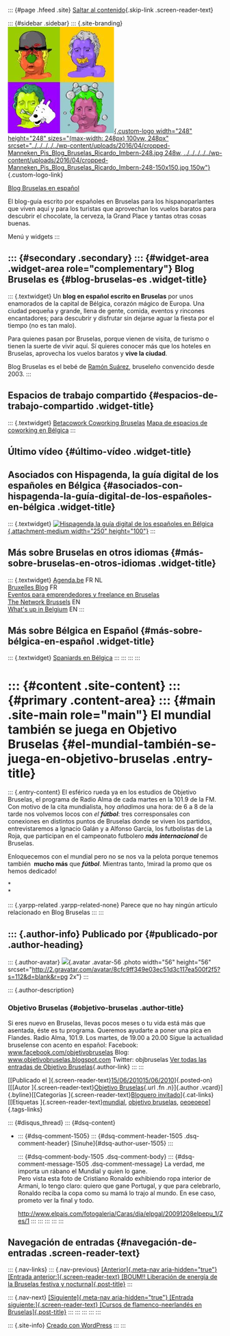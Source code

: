 ::: {#page .hfeed .site}
[Saltar al
contenido](../../../../../index.html?p=2228#content){.skip-link
.screen-reader-text}

::: {#sidebar .sidebar}
::: {.site-branding}
[![](../../../../../wp-content/uploads/2016/04/cropped-Manneken_Pis_Blog_Bruselas_Ricardo_Imbern-248.jpg){.custom-logo
width="248" height="248" sizes="(max-width: 248px) 100vw, 248px"
srcset="../../../../../wp-content/uploads/2016/04/cropped-Manneken_Pis_Blog_Bruselas_Ricardo_Imbern-248.jpg 248w, ../../../../../wp-content/uploads/2016/04/cropped-Manneken_Pis_Blog_Bruselas_Ricardo_Imbern-248-150x150.jpg 150w"}](../../../../../index.html){.custom-logo-link}

[Blog Bruselas en español](../../../../../index.html)

El blog-guía escrito por españoles en Bruselas para los hispanoparlantes
que viven aquí y para los turistas que aprovechan los vuelos baratos
para descubrir el chocolate, la cerveza, la Grand Place y tantas otras
cosas buenas.

Menú y widgets
:::

::: {#secondary .secondary}
::: {#widget-area .widget-area role="complementary"}
Blog Bruselas es {#blog-bruselas-es .widget-title}
----------------

::: {.textwidget}
Un **blog en español escrito en Bruselas** por unos enamorados de la
capital de Bélgica, corazón mágico de Europa. Una ciudad pequeña y
grande, llena de gente, comida, eventos y rincones encantadores; para
descubrir y disfrutar sin dejarse aguar la fiesta por el tiempo (no es
tan malo).

Para quienes pasan por Bruselas, porque vienen de visita, de turismo o
tienen la suerte de vivir aquí. Sí quieres conocer más que los hoteles
en Bruselas, aprovecha los vuelos baratos y **vive la ciudad**.

Blog Bruselas es el bebé de [Ramón Suárez](http://www.ramonsuarez.com),
bruseleño convencido desde 2003.
:::

Espacios de trabajo compartido {#espacios-de-trabajo-compartido .widget-title}
------------------------------

::: {.textwidget}
[Betacowork Coworking Bruselas](http://www.betacowork.com) [Mapa de
espacios de coworking en Bélgica](http://coworkingbelgium.com)
:::

Último vídeo {#último-vídeo .widget-title}
------------

Asociados con Hispagenda, la guía digital de los españoles en Bélgica {#asociados-con-hispagenda-la-guía-digital-de-los-españoles-en-bélgica .widget-title}
---------------------------------------------------------------------

::: {.textwidget}
[![Hispagenda,la guía digital de los españoles en
Bélgica](../../../../../wp-content/uploads/2010/04/Hispagenda-250px.gif "Hispagenda, la guía digital de los españoles en Bélgica"){.attachment-medium
width="250" height="100"}](http://www.hispagenda.com)
:::

Más sobre Bruselas en otros idiomas {#más-sobre-bruselas-en-otros-idiomas .widget-title}
-----------------------------------

::: {.textwidget}
[Agenda.be](http://www.agenda.be) FR NL\
[Bruxelles Blog](http://www.bxlblog.be/) FR\
[Eventos para emprendedores y freelance en
Bruselas](http://www.betacowork.com/events/)\
[The Network
Brussels](http://groups.yahoo.com/group/TheNetworkBrussels/) EN\
[What\'s up in Belgium](http://www.whatsupin.be/) EN
:::

Más sobre Bélgica en Español {#más-sobre-bélgica-en-español .widget-title}
----------------------------

::: {.textwidget}
[Spaniards en Bélgica](http://www.spaniards.es/paises/belgica)
:::
:::
:::
:::

::: {#content .site-content}
::: {#primary .content-area}
::: {#main .site-main role="main"}
El mundial también se juega en Objetivo Bruselas {#el-mundial-también-se-juega-en-objetivo-bruselas .entry-title}
================================================

::: {.entry-content}
El esférico rueda ya en los estudios de Objetivo Bruselas, el programa
de Radio Alma de cada martes en la 101.9 de la FM. Con motivo de la cita
mundialista, hoy *añadimos* una hora: de 6 a 8 de la tarde nos volvemos
locos con *el **fútbol***: tres corresponsales con conexiones en
distintos puntos de Bruselas donde se viven los partidos,
entrevistaremos a Ignacio Galán y a Alfonso García, los futbolistas de
La Roja, que participan en el campeonato futbolero ****más*
internacional*** de Bruselas.

Enloquecemos con el mundial pero no se nos va la pelota porque tenemos
también  ****mucho más**** que ***fútbol***. Mientras tanto, !mirad la
promo que os hemos dedicado!

*\
*

::: {.yarpp-related .yarpp-related-none}
Parece que no hay ningún artículo relacionado en Blog Bruselas
:::
:::

::: {.author-info}
Publicado por {#publicado-por .author-heading}
-------------

::: {.author-avatar}
![](http://2.gravatar.com/avatar/8cfc9ff349e03ec51d3c117ea500f2f5?s=56&d=blank&r=pg){.avatar
.avatar-56 .photo width="56" height="56"
srcset="http://2.gravatar.com/avatar/8cfc9ff349e03ec51d3c117ea500f2f5?s=112&d=blank&r=pg 2x"}
:::

::: {.author-description}
### Objetivo Bruselas {#objetivo-bruselas .author-title}

Si eres nuevo en Bruselas, llevas pocos meses o tu vida está más que
asentada, éste es tu programa. Queremos ayudarte a poner una pica en
Flandes. Radio Alma, 101.9. Los martes, de 19.00 a 20.00 Sígue la
actualidad bruselense con acento en español: Facebook:
www.facebook.com/objetivobruselas Blog:
www.objetivobruselas.blogspot.com Twitter: objbruselas [Ver todas las
entradas de Objetivo
Bruselas](../../../../author/objetivo-bruselas/index.html){.author-link}
:::
:::

[[Publicado el
]{.screen-reader-text}[15/06/201015/06/2010](../../../../../index.html?p=2228)]{.posted-on}[[[Autor
]{.screen-reader-text}[Objetivo
Bruselas](../../../../author/objetivo-bruselas/index.html){.url .fn
.n}]{.author .vcard}]{.byline}[[Categorías
]{.screen-reader-text}[Bloguero
invitado](../../../../category/bloguero-invitado/index.html)]{.cat-links}[[Etiquetas
]{.screen-reader-text}[mundial](../../../../tag/mundial/index.html),
[objetivo bruselas](../../../../tag/objetivo-bruselas/index.html),
[oeoeoeoe](../../../../tag/oeoeoeoe/index.html)]{.tags-links}

::: {#disqus_thread}
::: {#dsq-content}
-   ::: {#dsq-comment-1505}
    ::: {#dsq-comment-header-1505 .dsq-comment-header}
    [Sinuhe]{#dsq-author-user-1505}
    :::

    ::: {#dsq-comment-body-1505 .dsq-comment-body}
    ::: {#dsq-comment-message-1505 .dsq-comment-message}
    La verdad, me importa un rábano el Mundial y quien lo gane.\
    Pero vista esta foto de Cristiano Ronaldo exhibiendo ropa interior
    de Armani, lo tengo claro: quiero que gane Portugal, y que para
    celebrarlo, Ronaldo reciba la copa como su mamá lo trajo al mundo.
    En ese caso, prometo ver la final y todo.

    <http://www.elpais.com/fotogaleria/Caras/dia/elpgal/20091208elpepu_1/Zes/1>
    :::
    :::
    :::
:::
:::

Navegación de entradas {#navegación-de-entradas .screen-reader-text}
----------------------

::: {.nav-links}
::: {.nav-previous}
[[Anterior]{.meta-nav aria-hidden="true"} [Entrada
anterior:]{.screen-reader-text} [BOUM!! Liberación de energía de la
Bruselas festiva y
nocturna]{.post-title}](../../../../../index.html?p=2215)
:::

::: {.nav-next}
[[Siguiente]{.meta-nav aria-hidden="true"} [Entrada
siguiente:]{.screen-reader-text} [Cursos de flamenco-neerlandés en
Bruselas]{.post-title}](../../../../../index.html?p=361)
:::
:::
:::
:::
:::

::: {.site-info}
[Creado con WordPress](https://es.wordpress.org/)
:::
:::
